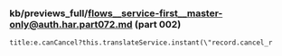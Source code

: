 ### kb/previews_full/flows__service-first__master-only@auth.har.part072.md (part 002)

```md
title:e.canCancel?this.translateService.instant(\"record.cancel_r
```

```
